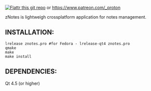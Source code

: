 [![Flattr this git repo](http://api.flattr.com/button/flattr-badge-large.png)](https://flattr.com/submit/auto?user_id=proton&url=https://github.com/proton/zNotes/&title=zNotes&language=&tags=github&category=software) or https://www.patreon.com/_proton

zNotes is lightweigh crossplatform application for notes management.

## INSTALLATION:

    lrelease znotes.pro #for Fedora - lrelease-qt4 znotes.pro
    qmake
    make
    make install

## DEPENDENCIES:

Qt 4.5 (or higher)
